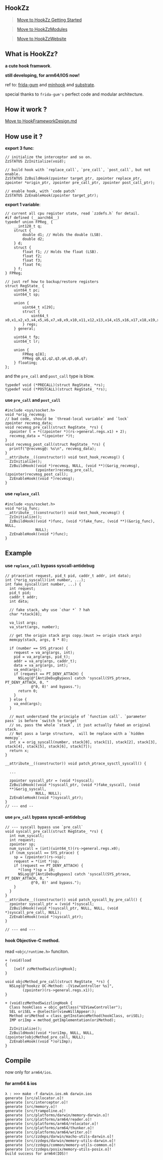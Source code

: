 ## HookZz

> [Move to HookZz Getting Started](https://github.com/jmpews/HookZz)

> [Move to HookZzModules](https://github.com/jmpews/HookZzModules)

> [Move to HookZzWebsite](https://github.com/jmpews/HookZzModules)

## What is HookZz?

**a cute hook framwork**. 

**still developing, for arm64/IOS now!**

ref to: [frida-gum](https://github.com/frida/frida-gum) and [minhook](https://github.com/TsudaKageyu/minhook) and [substrate](https://github.com/jevinskie/substrate).

special thanks to `frida-gum's` perfect code and modular architecture.

## How it work ?

[Move to HookFrameworkDesign.md](https://github.com/jmpews/HookZz/blob/master/HookFrameworkDesign.md)

## How use it ?

**export 3 func**:

```
// initialize the interceptor and so on.
ZzSTATUS ZzInitialize(void);

// build hook with `replace_call`, `pre_call`, `post_call`, but not enable.
ZzSTATUS ZzBuildHook(zpointer target_ptr, zpointer replace_ptr, zpointer *origin_ptr, zpointer pre_call_ptr, zpointer post_call_ptr);

// enable hook, with `code patch`
ZzSTATUS ZzEnableHook(zpointer target_ptr);
```

**export 1 variable**:

```
// current all cpu register state, read `zzdefs.h` for detail.
#if defined (__aarch64__)
typedef union FPReg_ {
    __int128_t q;
    struct {
        double d1; // Holds the double (LSB).
        double d2;
    } d;
    struct {
        float f1; // Holds the float (LSB).
        float f2;
        float f3;
        float f4;
    } f;
} FPReg;

// just ref how to backup/restore registers
struct RegState_ {
    uint64_t pc;
    uint64_t sp;

    union {
        uint64_t x[29];
        struct {
            uint64_t x0,x1,x2,x3,x4,x5,x6,x7,x8,x9,x10,x11,x12,x13,x14,x15,x16,x17,x18,x19,x20,x21,x22,x23,x24,x25,x26,x27,x28;
        } regs;
    } general;

    uint64_t fp;
    uint64_t lr;

    union {
        FPReg q[8];
        FPReg q0,q1,q2,q3,q4,q5,q6,q7;
    } floating;
};
```

and the `pre_call` and `post_call` type is blow.

```
typedef void (*PRECALL)(struct RegState_ *rs);
typedef void (*POSTCALL)(struct RegState_ *rs);
```


#### use `pre_call` and `post_call`

```
#include <sys/socket.h>
void *orig_recvmsg;
// bad code, should be `thread-local variable` and `lock`
zpointer recvmsg_data;
void recvmsg_pre_call(struct RegState_ *rs) {
  zpointer t = *((zpointer *)(rs->general.regs.x1) + 2);
  recvmsg_data = *(zpointer *)t;
}
void recvmsg_post_call(struct RegState_ *rs) {
  printf("@recvmsg@: %s\n", recvmsg_data);
}
__attribute__((constructor)) void test_hook_recvmsg() {
  ZzInitialize();
  ZzBuildHook((void *)recvmsg, NULL, (void **)(&orig_recvmsg),
              (zpointer)recvmsg_pre_call, (zpointer)recvmsg_post_call);
  ZzEnableHook((void *)recvmsg);
}
```

#### use `replace_call`

```
#include <sys/socket.h>
void *orig_func;
__attribute__((constructor)) void test_hook_recvmsg() {
  ZzInitialize();
  ZzBuildHook((void *)func, (void *)fake_func, (void **)(&orig_func), NULL,
              NULL);
  ZzEnableHook((void *)func);
}
```

## Example

#### use `replace_call` bypass syscall-antidebug

```
// ptrace(int request, pid_t pid, caddr_t addr, int data);
int (*orig_syscall)(int number, ...);
int fake_syscall(int number, ...) {
  int request;
  pid_t pid;
  caddr_t addr;
  int data;

  // fake stack, why use `char *` ? hah
  char *stack[8];

  va_list args;
  va_start(args, number);

  // get the origin stack args copy.(must >= origin stack args)
  memcpy(stack, args, 8 * 8);

  if (number == SYS_ptrace) {
    request = va_arg(args, int);
    pid = va_arg(args, pid_t);
    addr = va_arg(args, caddr_t);
    data = va_arg(args, int);
    va_end(args);
    if (request == PT_DENY_ATTACH) {
      NSLog(@"[AntiDebugBypass] catch 'syscall(SYS_ptrace, PT_DENY_ATTACH, 0, "
            @"0, 0)' and bypass.");
      return 0;
    }
  } else {
    va_end(args);
  }

  // must understand the principle of `function call`. `parameter pass` is before `switch to target`
  // so, pass the whole `stack`, it just actually faked an original stack.
  // Not pass a large structure,  will be replace with a `hidden memcpy`.
  int x = orig_syscall(number, stack[0], stack[1], stack[2], stack[3], stack[4], stack[5], stack[6], stack[7]);
  return x;
}

__attribute__((constructor)) void patch_ptrace_sysctl_syscall() {

  ...

  zpointer syscall_ptr = (void *)syscall;
  ZzBuildHook((void *)syscall_ptr, (void *)fake_syscall, (void
  **)&orig_syscall,
              NULL, NULL);
  ZzEnableHook((void *)syscall_ptr);
}
// --- end --
```

#### use `pre_call` bypass syscall-antidebug

```
// --- syscall bypass use `pre_call`
void syscall_pre_call(struct RegState_ *rs) {
  int num_syscall;
  int request;
  zpointer sp;
  num_syscall = (int)(uint64_t)(rs->general.regs.x0);
  if (num_syscall == SYS_ptrace) {
    sp = (zpointer)(rs->sp);
    request = *(int *)sp;
    if (request == PT_DENY_ATTACH) {
      *(long *)sp = 10;
      NSLog(@"[AntiDebugBypass] catch 'syscall(SYS_ptrace, PT_DENY_ATTACH, 0, "
            @"0, 0)' and bypass.");
    }
  }
}
__attribute__((constructor)) void patch_syscall_by_pre_call() {
  zpointer syscall_ptr = (void *)syscall;
  ZzBuildHook((void *)syscall_ptr, NULL, NULL, (void *)syscall_pre_call, NULL);
  ZzEnableHook((void *)syscall_ptr);
}

// --- end ---
```

#### hook Objective-C method.

read `<objc/runtime.h>` funciton.

```
+ (void)load
{
    [self zzMethodSwizzlingHook];
}

void objcMethod_pre_call(struct RegState_ *rs) {
  NSLog(@"hookzz OC-Method: -[ViewController %s]",
        (zpointer)(rs->general.regs.x1));
}

+ (void)zzMethodSwizzlingHook {
  Class hookClass = objc_getClass("UIViewController");
  SEL oriSEL = @selector(viewWillAppear:);
  Method oriMethod = class_getInstanceMethod(hookClass, oriSEL);
  IMP oriImp = method_getImplementation(oriMethod);

  ZzInitialize();
  ZzBuildHook((void *)oriImp, NULL, NULL, (zpointer)objcMethod_pre_call, NULL);
  ZzEnableHook((void *)oriImp);
}
```

## Compile

now only for `arm64/ios`.

#### for arm64 & ios

```
λ : >>> make -f darwin.ios.mk darwin.ios
generate [src/allocator.o]!
generate [src/interceptor.o]!
generate [src/memory.o]!
generate [src/trampoline.o]!
generate [src/platforms/darwin/memory-darwin.o]!
generate [src/platforms/arm64/reader.o]!
generate [src/platforms/arm64/relocator.o]!
generate [src/platforms/arm64/thunker.o]!
generate [src/platforms/arm64/writer.o]!
generate [src/zzdeps/darwin/macho-utils-darwin.o]!
generate [src/zzdeps/darwin/memory-utils-darwin.o]!
generate [src/zzdeps/common/memory-utils-common.o]!
generate [src/zzdeps/posix/memory-utils-posix.o]!
build success for arm64(IOS)!
```